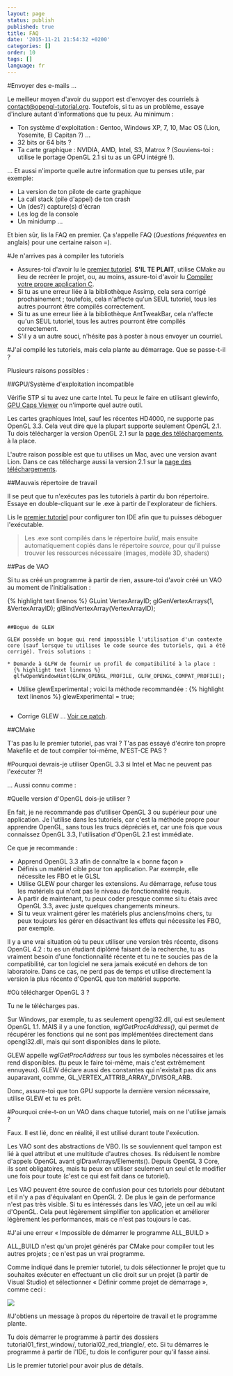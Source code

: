 ```yaml
---
layout: page
status: publish
published: true
title: FAQ
date: '2015-11-21 21:54:32 +0200'
categories: []
order: 10
tags: []
language: fr
---
```


#Envoyer des e-mails ...

Le meilleur moyen d'avoir du support est d'envoyer des courriels à [contact@opengl-tutorial.org](mailto:contact@opengl-tutorial.org). Toutefois, si tu as un problème, essaye d'inclure autant d'informations que tu peux. Au minimum :

* Ton système d'exploitation : Gentoo, Windows XP, 7, 10, Mac OS (Lion, Yosemite, El Capitan ?) ...
* 32 bits or 64 bits ?
* Ta carte graphique : NVIDIA, AMD, Intel, S3, Matrox ? (Souviens-toi : utilise le portage OpenGL 2.1 si tu as un GPU intégré !).

... Et aussi n'importe quelle autre information que tu penses utile, par exemple:

* La version de ton pilote de carte graphique
* La call stack (pile d'appel) de ton crash
* Un (des?) capture(s) d'écran
* Les log de la console
* Un minidump ...

Et bien sûr, lis la FAQ en premier. Ça s'appelle FAQ (*Questions fréquentes* en anglais) pour une certaine raison =).

#Je n'arrives pas à compiler les tutoriels

* Assures-toi d'avoir lu le [premier tutoriel]({{site.baseurl}}/fr/beginners-tutorials/tutorial-1-opening-a-window/). **S'IL TE PLAIT**, utilise CMake au lieu de recréer le projet, ou, au moins, assure-toi d'avoir lu [Compiler votre propre application C]({{site.baseurl}}/fr/miscellaneous/building-your-own-c-application/).
* Si tu as une erreur liée à la bibliothèque Assimp, cela sera corrigé prochainement ; toutefois, cela n'affecte qu'un SEUL tutoriel, tous les autres pourront être compilés correctement.
* Si tu as une erreur liée à la bibliothèque AntTweakBar, cela n'affecte qu'un SEUL tutoriel, tous les autres pourront être compilés correctement.
* S'il y a un autre souci, n'hésite pas à poster à nous envoyer un courriel.

#J'ai compilé les tutoriels, mais cela plante au démarrage. Que se passe-t-il ?

Plusieurs raisons possibles :

##GPU/Système d'exploitation incompatible

Vérifie STP si tu avez une carte Intel. Tu peux le faire en utilisant glewinfo, [GPU Caps Viewer](http://www.ozone3d.net/gpu_caps_viewer/) ou n'importe quel autre outil.

Les cartes graphiques Intel, sauf les récentes HD4000, ne supporte pas OpenGL 3.3. Cela veut dire que la plupart supporte seulement OpenGL 2.1. Tu dois télécharger la version OpenGL 2.1 sur la [page des téléchargements]({{site.baseurl}}/fr/download/), à la place.

L'autre raison possible est que tu utilises un Mac, avec une version avant Lion. Dans ce cas télécharge aussi la version 2.1 sur la [page des téléchargements]({{site.baseurl}}/fr/download/).

##Mauvais répertoire de travail

Il se peut que tu n'exécutes pas les tutoriels à partir du bon répertoire. Essaye en double-cliquant sur le .exe à partir de l'explorateur de fichiers.

Lis le [premier tutoriel]({{site.baseurl}}/fr/beginners-tutorials/tutorial-1-opening-a-window/) pour configurer ton IDE afin que tu puisses déboguer l'exécutable.

> Les .exe sont compilés dans le répertoire *build*, mais ensuite automatiquement copiés dans le répertoire *source*, pour qu'il puisse trouver les ressources nécessaire (images, modèle 3D, shaders)

##Pas de VAO

Si tu as créé un programme à partir de rien, assure-toi d'avoir créé un VAO au moment de l'initialisation :

{% highlight text linenos %}
GLuint VertexArrayID;
 glGenVertexArrays(1, &VertexArrayID);
 glBindVertexArray(VertexArrayID);
```

##Bogue de GLEW

GLEW possède un bogue qui rend impossible l'utilisation d'un contexte core (sauf lorsque tu utilises le code source des tutoriels, qui a été corrigé). Trois solutions :

* Demande à GLFW de fournir un profil de compatibilité à la place :
  {% highlight text linenos %}
  glfwOpenWindowHint(GLFW_OPENGL_PROFILE, GLFW_OPENGL_COMPAT_PROFILE);
  ```
* Utilise glewExperimental ; voici la méthode recommandée :
  {% highlight text linenos %}
  glewExperimental = true;
  ```
* Corrige GLEW ... [Voir ce patch](http://code.google.com/p/opengl-tutorial-org/source/browse/external/glew-1.5.8.patch?name=0009_33).

##CMake

T'as pas lu le premier tutoriel, pas vrai ? T'as pas essayé d'écrire ton propre Makefile et de tout compiler toi-même, N'EST-CE PAS ?

#Pourquoi devrais-je utiliser OpenGL 3.3 si Intel et Mac ne peuvent pas l'exécuter ?!

... Aussi connu comme :

#Quelle version d'OpenGL dois-je utiliser ?

En fait, je ne recommande pas d'utiliser OpenGL 3 ou supérieur pour une application. Je l'utilise dans les tutoriels, car c'est la méthode propre pour apprendre OpenGL, sans tous les trucs dépréciés et, car une fois que vous connaissez OpenGL 3.3, l'utilisation d'OpenGL 2.1 est immédiate.

Ce que je recommande :

* Apprend OpenGL 3.3 afin de connaître la « bonne façon »
* Définis un matériel cible pour ton application. Par exemple, elle nécessite les FBO et le GLSL
* Utilise GLEW pour charger les extensions. Au démarrage, refuse tous les matériels qui n'ont pas le niveau de fonctionnalité requis.
* A partir de maintenant, tu peux coder presque comme si tu étais avec OpenGL 3.3, avec juste quelques changements mineurs.
* Si tu veux vraiment gérer les matériels plus anciens/moins chers, tu peux toujours les gérer en désactivant les effets qui nécessite les FBO, par exemple.

Il y a une vrai situation où tu peux utiliser une version très récente, disons OpenGL 4.2 : tu es un étudiant diplômé faisant de la recherche, tu as vraiment besoin d'une fonctionnalité récente et tu ne te soucies pas de la compatibilité, car ton logiciel ne sera jamais exécuté en dehors de ton laboratoire. Dans ce cas, ne perd pas de temps et utilise directement la version la plus récente d'OpenGL que ton matériel supporte.

#Où télécharger OpenGL 3 ?

Tu ne le télécharges pas.

Sur Windows, par exemple, tu as seulement opengl32.dll, qui est seulement OpenGL 1.1. MAIS il y a une fonction, *wglGetProcAddress()*, qui permet de récupérer les fonctions qui ne sont pas implémentées directement dans opengl32.dll, mais qui sont disponibles dans le pilote.

GLEW appelle *wglGetProcAddress* sur tous les symboles nécessaires et les rend disponibles. (tu peux le faire toi-même, mais c'est extrêmement ennuyeux). GLEW déclare aussi des constantes qui n'existait pas dix ans auparavant, comme, GL_VERTEX_ATTRIB_ARRAY_DIVISOR_ARB.

Donc, assure-toi que ton GPU supporte la dernière version nécessaire, utilise GLEW et tu es prêt.

#Pourquoi crée-t-on un VAO dans chaque tutoriel, mais on ne l'utilise jamais ?

Faux. Il est lié, donc en réalité, il est utilisé durant toute l'exécution.

Les VAO sont des abstractions de VBO. Ils se souviennent quel tampon est lié à quel attribut et une multitude d'autres choses. Ils réduisent le nombre d'appels OpenGL avant glDrawArrays/Elements(). Depuis OpenGL 3 Core, ils sont obligatoires, mais tu peux en utiliser seulement un seul et le modifier une fois pour toute (c'est ce qui est fait dans ce tutoriel).

Les VAO peuvent être source de confusion pour ces tutoriels pour débutant et il n'y a pas d'équivalant en OpenGL 2. De plus le gain de performance n'est pas très visible. Si tu es intéressés dans les VAO, jete un œil au wiki d'OpenGL. Cela peut légèrement simplifier ton application et améliorer légèrement les performances, mais ce n'est pas toujours le cas.

#J'ai une erreur « Impossible de démarrer le programme ALL_BUILD »

ALL_BUILD n'est qu'un projet générés par CMake pour compiler tout les autres projets ; ce n'est pas un vrai programme.

Comme indiqué dans le premier tutoriel, tu dois sélectionner le projet que tu souhaites exécuter en effectuant un clic droit sur un projet (à partir de Visual Studio) et sélectionner « Définir comme projet de démarrage », comme ceci :

![]({{site.baseurl}}/assets/images/faq/StartupProject.png)

#J'obtiens un message à propos du répertoire de travail et le programme plante.

Tu dois démarrer le programme à partir des dossiers tutorial01_first_window/, tutorial02_red_triangle/, etc. Si tu démarres le programme à partir de l'IDE, tu dois le configurer pour qu'il fasse ainsi.

Lis le premier tutoriel pour avoir plus de détails.
